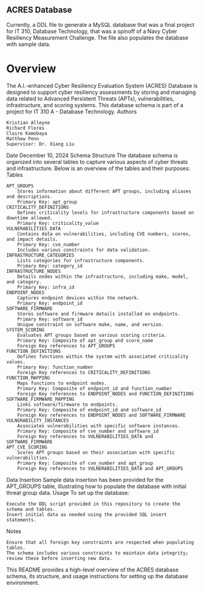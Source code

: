 ## ACRES Database
Currently, a DDL file to generate a MySQL database that was a final project for IT 310, Database Technology, that was a spinoff of a Navy Cyber Resiliency Measurement Challenge. The file also populates the database with sample data.

# Overview
The A.I.-enhanced Cyber Resiliency Evaluation System (ACRES) Database is designed to support cyber resiliency assessments by storing and managing data related to Advanced Persistent Threats (APTs), vulnerabilities, infrastructure, and scoring systems. This database schema is part of a project for IT 310 A - Database Technology.
Authors

    Kristian Alleyne
    Richard Flores
    Claire Kamobaya
    Matthew Penn
    Supervisor: Dr. Xiang Liu

Date
December 10, 2024
Schema Structure
The database schema is organized into several tables to capture various aspects of cyber threats and infrastructure. Below is an overview of the tables and their purposes:
Tables

    APT_GROUPS
        Stores information about different APT groups, including aliases and descriptions.
        Primary Key: apt_group
    CRITICALITY_DEFINITIONS
        Defines criticality levels for infrastructure components based on downtime allowed.
        Primary Key: criticality_value
    VULNERABILITIES_DATA
        Contains data on vulnerabilities, including CVE numbers, scores, and impact details.
        Primary Key: cve_number
        Includes various constraints for data validation.
    INFRASTRUCTURE_CATEGORIES
        Lists categories for infrastructure components.
        Primary Key: category_id
    INFRASTRUCTURE_NODES
        Details nodes within the infrastructure, including make, model, and category.
        Primary Key: infra_id
    ENDPOINT_NODES
        Captures endpoint devices within the network.
        Primary Key: endpoint_id
    SOFTWARE_FIRMWARE
        Stores software and firmware details installed on endpoints.
        Primary Key: software_id
        Unique constraint on software make, name, and version.
    SYSTEM_SCORING
        Evaluates APT groups based on various scoring criteria.
        Primary Key: Composite of apt_group and score_name
        Foreign Key references to APT_GROUPS
    FUNCTION_DEFINITIONS
        Defines functions within the system with associated criticality values.
        Primary Key: function_number
        Foreign Key references to CRITICALITY_DEFINITIONS
    FUNCTION_MAPPING
        Maps functions to endpoint nodes.
        Primary Key: Composite of endpoint_id and function_number
        Foreign Key references to ENDPOINT_NODES and FUNCTION_DEFINITIONS
    SOFTWARE_FIRMWARE_MAPPING
        Links software/firmware to endpoints.
        Primary Key: Composite of endpoint_id and software_id
        Foreign Key references to ENDPOINT_NODES and SOFTWARE_FIRMWARE
    VULNERABILITY_INSTANCES
        Associates vulnerabilities with specific software instances.
        Primary Key: Composite of cve_number and software_id
        Foreign Key references to VULNERABILITIES_DATA and SOFTWARE_FIRMWARE
    APT_CVE_SCORING
        Scores APT groups based on their association with specific vulnerabilities.
        Primary Key: Composite of cve_number and apt_group
        Foreign Key references to VULNERABILITIES_DATA and APT_GROUPS

Data Insertion
Sample data insertion has been provided for the APT_GROUPS table, illustrating how to populate the database with initial threat group data.
Usage
To set up the database:

    Execute the DDL script provided in this repository to create the schema and tables.
    Insert initial data as needed using the provided SQL insert statements.

Notes

    Ensure that all foreign key constraints are respected when populating tables.
    The schema includes various constraints to maintain data integrity; review these before inserting new data.

This README provides a high-level overview of the ACRES database schema, its structure, and usage instructions for setting up the database environment.
